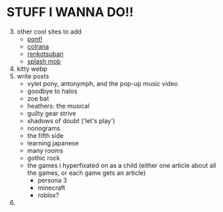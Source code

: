 # STUFF I WANNA DO!!

3) other cool sites to add
    - [pont!](https://pont.cool)
    - [colrana](https://colrana.neocities.org/)
    - [renkotsuban](https://renkotsuban.com/)
    - [splash mob](https://splashmob.neocities.org/)
4) kitty webp
5) write posts
    - vylet pony, antonymph, and the pop-up music video
    - goodbye to halos
    - zoe bat
    - heathers: the musical
    - guilty gear strive
    - shadows of doubt ('let's play')
    - nonograms
    - the fifth side
    - learning japanese
    - many rooms
    - gothic rock
    - the games i hyperfixated on as a child (either one article about all the games, or each game gets an article)
        - persona 3
        - minecraft
        - roblox?
6) 
<!-- 6) make a post composer! lets me write the whole post on the dang website.
    - also add some way to edit posts maybe? would be nice to be able to make a draft, post it, and update it, all without needing to go on the vscodes and open the dev server and stuff.
    - add a page with unanswered asks, and a button to answer them! would probably just be the exact same post composer, but now it has the ask field filled in
    - maybe look up how to make search engines not crawl these pages -->